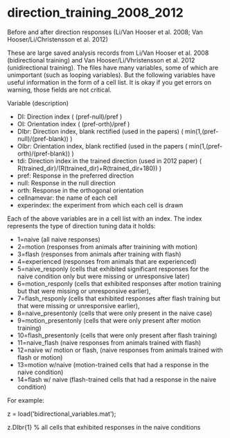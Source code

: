 # direction_training_2008_2012
Before and after direction responses (Li/Van Hooser et al. 2008; Van Hooser/Li/Christensson et al. 2012)

These are large saved analysis records from Li/Van Hooser et al. 2008 (bidirectional training) and Van Hooser/Li/Vhristensson et al. 2012 (unidirectional training). The files have many variables, some of which are unimportant (such as looping variables). But the following variables have useful information in the form of a cell list. It is okay if you get errors on warning, those fields are not critical.

Variable (description)
 - DI: Direction index ( (pref-null)/pref )
 - OI: Orientation index ( (pref-orth)/pref )
 - DIbr: Direction index, blank rectified (used in the papers)  ( min(1,(pref-null)/(pref-blank)) )
 - OIbr: Orientation index, blank rectified (used in the papers ( min(1,(pref-orth)/(pref-blank)) )
 - tdi: Direction index in the trained direction (used in 2012 paper) ( R(trained_dir)/(R(trained_dir)+R(trained_dir+180)) )
 - pref: Response in the preferred direction
 - null: Response in the null direction
 - orth: Response in the orthogonal orientation
 - cellnamevar: the name of each cell
 - experindex: the experiment from which each cell is drawn
 
 Each of the above variables are in a cell list with an index. The index represents the type of direction tuning data it holds:
   - 1=naive (all naive responses)
   - 2=motion (responses from animals after trainining with motion)
   - 3=flash (responses from animals after training with flash)
   - 4=experienced (responses from animals that are experienced)
   - 5=naive_responly (cells that exhibited significant responses for the naive condition only but were missing or unresponsive later)
   - 6=motion_responly (cells that exhibited responses after motion training but that were missing or unresponsive earlier),
   - 7=flash_responly (cells that exhibited responses after flash training but that were missing or unresponsive earlier),
   - 8=naive_presentonly (cells that were only present in the naive case)
   - 9=motion_presentonly (cells that were only present after motion training)
   - 10=flash_presentonly (cells that were only present after flash training)
   - 11=naive_flash (naive responses from animals trained with flash)
   - 12=naive w/ motion or flash, (naive responses from animals trained with flash or motion)
   - 13=motion w/naive (motion-trained cells that had a response in the naive condition)
   - 14=flash w/ naive (flash-trained cells that had a response in the naive condition)

For example:

z = load('bidirectional_variables.mat');

z.DIbr{1} % all cells that exhibited responses in the naive conditions

